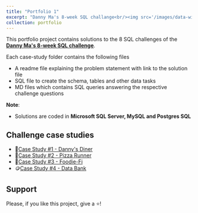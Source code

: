 ```yaml
---
title: "Portfolio 1"
excerpt: "Danny Ma's 8-week SQL challange<br/><img src='/images/data-with-danny-logo.png'>"
collection: portfolio
---
```


This portfolio project contains solutions to the 8 SQL challenges of the **[Danny Ma's 8-week SQL challenge](https://8weeksqlchallenge.com)**.

Each case-study folder contains the following files
- A readme file explaining the problem statement with link to the solution file
- SQL file to create the schema, tables and other data tasks
- MD files which contains SQL queries answering the respective challenge questions

**Note**: 
- Solutions are coded in **Microsoft SQL Server, MySQL and Postgres SQL**

## Challenge case studies
* 🍜[Case Study #1 - Danny's Diner](https://github.com/manaswikamila05/8-Week-SQL-Challenge/tree/main/Case%20Study%20%23%201%20-%20Danny's%20Diner)
* 🍕[Case Study #2 - Pizza Runner](https://github.com/manaswikamila05/8-Week-SQL-Challenge/tree/main/Case%20Study%20%23%202%20-%20Pizza%20Runner)
* 🥑[Case Study #3 - Foodie-Fi](https://github.com/manaswikamila05/8-Week-SQL-Challenge/tree/main/Case%20Study%20%23%203%20-%20Foodie-Fi)
* 🪙[Case Study #4 - Data Bank](https://github.com/manaswikamila05/8-Week-SQL-Challenge/tree/main/Case%20Study%20%23%204%20-%20Data%20Bank)

## Support
Please, if you like this project, give a ⭐️!
